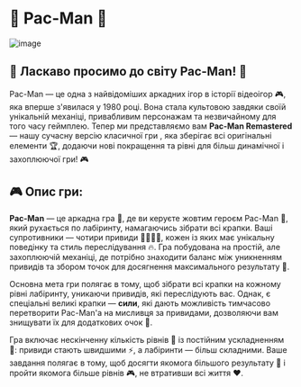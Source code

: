 # 🍒 Pac-Man 🍒
![image](https://github.com/user-attachments/assets/dd1baee2-1aeb-49e6-adc2-5c5cb79268de)

## 🎉 Ласкаво просимо до світу Pac-Man! 🎉

Pac-Man — це одна з найвідоміших аркадних ігор в історії відеоігор 🎮, яка вперше з'явилася у 1980 році. Вона стала культовою завдяки своїй унікальній механіці, привабливим персонажам та незвичайному для того часу геймплею. Тепер ми представляємо вам **Pac-Man Remastered** — нашу сучасну версію класичної гри , яка зберігає всі оригінальні елементи 🏆, додаючи нові покращення та рівні для більш динамічної і захоплюючої гри! 🎮

## 🎮 Опис гри:

**Pac-Man** — це аркадна гра 🎲, де ви керуєте жовтим героєм Pac-Man 💛, який рухається по лабіринту, намагаючись зібрати всі крапки. Ваші супротивники — чотири привиди 👻👻👻👻, кожен із яких має унікальну поведінку та стиль переслідування 🔥. Гра побудована на простій, але захоплюючій механіці, де потрібно знаходити баланс між уникненням привидів та збором точок для досягнення максимального результату 🌟.

Основна мета гри полягає в тому, щоб зібрати всі крапки на кожному рівні лабіринту, уникаючи привидів, які переслідують вас. Однак, є спеціальні великі крапки — **сили**, які дають можливість тимчасово перетворити Pac-Man'a на мисливця за привидами, дозволяючи вам знищувати їх для додаткових очок 🎉.

Гра включає нескінченну кількість рівнів 🚀 із постійним ускладненням 🎯: привиди стають швидшими ⚡, а лабіринти — більш складними. Ваше завдання полягає в тому, щоб досягти якомога більшого результату 💯 і пройти якомога більше рівнів 🎮, не втративши всі життя ❤️.
